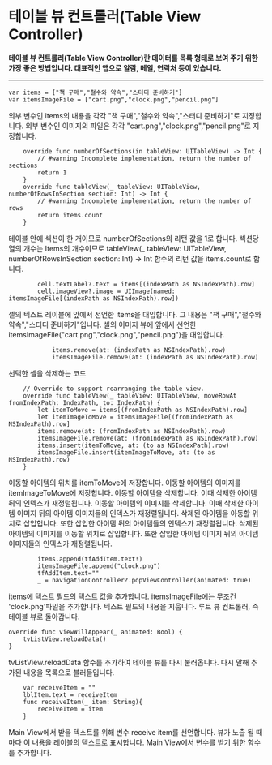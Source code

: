 # 테이블 뷰 컨트롤러(Table View Controller)

**테이블 뷰 컨트롤러(Table View Controller)란 데이터를 목록 형태로 보여 주기 위한 가장 좋은 방법입니다. 대표적인 앱으로 알람, 메일, 연락처 등이 있습니다.**
***

```
var items = ["책 구매","철수와 약속","스터디 준비하기"]
var itemsImageFile = ["cart.png","clock.png","pencil.png"]
```
외부 변수인 items의 내용을 각각 "책 구매","철수와 약속","스터디 준비하기"로 지정합니다.
외부 변수인 이미지의 파일은 각각 "cart.png","clock.png","pencil.png"로 지정합니다.

```
    override func numberOfSections(in tableView: UITableView) -> Int {
        // #warning Incomplete implementation, return the number of sections
        return 1
    }
    override func tableView(_ tableView: UITableView, numberOfRowsInSection section: Int) -> Int {
        // #warning Incomplete implementation, return the number of rows
        return items.count
    }
```
테이블 안에 섹션이 한 개이므로 numberOfSections의 리턴 값을 1로 합니다.
섹션당 열의 개수는 Items의 개수이므로 tableView(_ tableView: UITableView, numberOfRowsInSection section: Int) -> Int 함수의 리턴 값을 items.count로 합니다.

```
        cell.textLabel?.text = items[(indexPath as NSIndexPath).row]
        cell.imageView?.image = UIImage(named: itemsImageFile[(indexPath as NSIndexPath).row])
``` 
셀의 텍스트 레이블에 앞에서 선언한 items을 대입합니다. 그 내용은 "책 구매","철수와 약속","스터디 준비하기"입니다.
셀의 이미지 뷰에 앞에서 선언한 itemsImageFile("cart.png","clock.png","pencil.png")을 대입합니다.

```
            items.remove(at: (indexPath as NSIndexPath).row)
            itemsImageFile.remove(at: (indexPath as NSIndexPath).row)
```
선택한 셸을 삭제하는 코드
    
```
    // Override to support rearranging the table view.
    override func tableView(_ tableView: UITableView, moveRowAt fromIndexPath: IndexPath, to: IndexPath) {
        let itemToMove = items[(fromIndexPath as NSIndexPath).row]
        let itemImageToMove = itemsImageFile[(fromIndexPath as NSIndexPath).row]
        items.remove(at: (fromIndexPath as NSIndexPath).row)
        itemsImageFile.remove(at: (fromIndexPath as NSIndexPath).row)
        items.insert(itemToMove, at: (to as NSIndexPath).row)
        itemsImageFile.insert(itemImageToMove, at: (to as NSIndexPath).row)
    }
```
이동할 아이템의 위치를 itemToMove에 저장합니다.
이동할 아이템의 이미지를 itemImageToMove에 저장합니다.
이동할 아이템을 삭제합니다. 이때 삭제한 아이템 뒤의 인덱스가 재정렬됩니다.
이동할 아이템의 이미지를 삭제합니다. 이때 삭제한 아이템 이미지 뒤의 아이템 이미지들의 인덱스가 재정렬됩니다.
삭제된 아이템을 아동할 위치로 삽입헙니다. 또한 삽입한 아이템 뒤의 아이템들의 인덱스가 재정렬됩니다.
삭제된 아이템의 이미지를 이동할 위치로 삽입합니다. 또한 삽입한 아이템 이미지 뒤의 아이템 이미지들의 인덱스가 재정렬됩니다.
        
```
        items.append(tfAddItem.text!)
        itemsImageFile.append("clock.png")
        tfAddItem.text=""
        _ = navigationController?.popViewController(animated: true)
```
items에 텍스트 필드의 택스트 값을 추가합니다.
itemsImageFile에는 무조건 'clock.png'파일을 추가합니다.
텍스트 필드의 내용을 지웁니다.
루트 뷰 컨트롤러, 즉 테이블 뷰로 돌아갑니다.

```
override func viewWillAppear(_ animated: Bool) {
    tvListView.reloadData()
}
```
tvListView.reloadData 함수를 추가하여 테이블 뷰를 다시 불러옵니다. 다시 말해 추가된 내용을 목록으로 불러들입니다.


```  
    var receiveItem = ""
    lblItem.text = receiveItem
    func receiveItem(_ item: String){
        receiveItem = item
    }
```
Main View에서 받을 텍스트를 위해 변수 receive item를 선언합니다.
뷰가 노출 될 때마다 이 내용을 레이블의 텍스트로 표시합니다.
Main View에서 변수를 받기 위한 함수를 추가합니다.    

